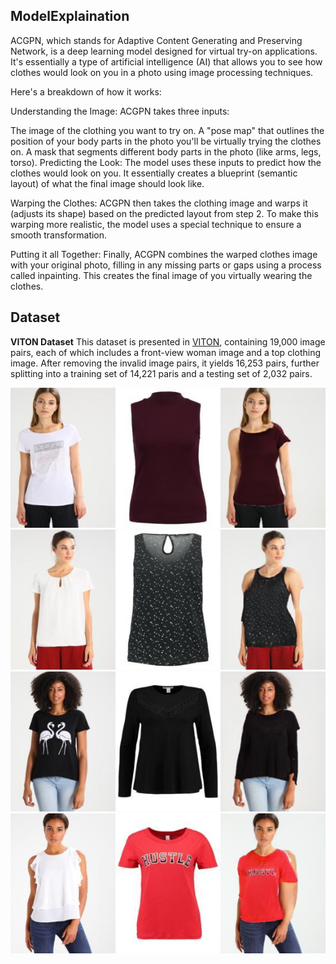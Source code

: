 ## ModelExplaination
ACGPN, which stands for Adaptive Content Generating and Preserving Network, is a deep learning model designed for virtual try-on applications. It's essentially a type of artificial intelligence (AI) that allows you to see how clothes would look on you in a photo  using image processing techniques.

Here's a breakdown of how it works:

Understanding the Image: ACGPN takes three inputs:

The image of the clothing you want to try on.
A "pose map" that outlines the position of your body parts in the photo you'll be virtually trying the clothes on.
A mask that segments different body parts in the photo (like arms, legs, torso).
Predicting the Look:  The model uses these inputs to predict how the clothes would look on you. It essentially creates a blueprint (semantic layout) of what the final image should look like.

Warping the Clothes:  ACGPN then takes the clothing image and warps it (adjusts its shape)  based on the predicted layout from step 2. To make this warping more realistic, the model uses a special technique to ensure a smooth transformation.

Putting it all Together:  Finally, ACGPN combines the warped clothes image with your original photo, filling in any missing parts or gaps using a process called inpainting. This creates the final image of you virtually wearing the clothes.


## Dataset
**VITON Dataset** This dataset is presented in [VITON](https://github.com/xthan/VITON), containing 19,000 image pairs, each of which includes a front-view woman image and a top clothing image. After removing the invalid image pairs, it yields 16,253 pairs, further splitting into a training set of 14,221 paris and a testing set of 2,032 pairs.

![Example outputs](1.png)
![Example outputs](2.png)
![Example outputs](3.png)
![Example outputs](4.png)
